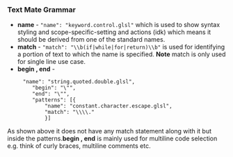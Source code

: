 ### Text Mate Grammar

- **name** - `"name": "keyword.control.glsl"` which is used to show syntax styling and scope-specific-setting and actions (idk) which means it should be derived from one of the standard names.
- **match** - `"match": "\\b(if|while|for|return)\\b"` is used for identifying a portion of text to which the name is specified. **Note** match is only used for single line use case.
- **begin , end** -

```
	 "name": "string.quoted.double.glsl",
        "begin": "\"",
        "end": "\"",
        "patterns": [{
        	"name": "constant.character.escape.glsl",
        	"match": "\\\\."
        	}]
```

As shown above it does not have any match statement along with it but inside the patterns.**begin , end** is mainly used for multiline code selection e.g. think of curly braces, multiline comments etc.
